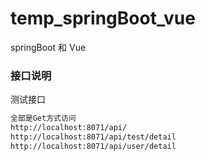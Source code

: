 # temp_springBoot_vue
springBoot 和 Vue

### 接口说明

测试接口

```html
全部是Get方式访问
http://localhost:8071/api/
http://localhost:8071/api/test/detail
http://localhost:8071/api/user/detail
```

